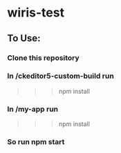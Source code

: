 # wiris-test

## To Use:

### Clone this repository
### In /ckeditor5-custom-build run 
>>> npm install
### In /my-app run 
>>> npm install
### So run npm start
